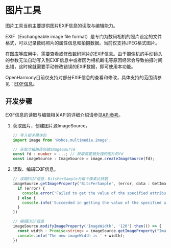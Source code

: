 # 图片工具

图片工具当前主要提供图片EXIF信息的读取与编辑能力。

EXIF（Exchangeable image file format）是专门为数码相机的照片设定的文件格式，可以记录数码照片的属性信息和拍摄数据。当前仅支持JPEG格式图片。

在图库等应用中，需要查看或修改数码照片的EXIF信息。由于摄像机的手动镜头的参数无法自动写入到EXIF信息中或者因为相机断电等原因经常会导致拍摄时间出错，这时候就需要手动修改错误的EXIF数据，即可使用本功能。

OpenHarmony目前仅支持对部分EXIF信息的查看和修改，具体支持的范围请参见：[EIXF信息](../reference/apis/js-apis-image.md#propertykey7)。

## 开发步骤

EXIF信息的读取与编辑相关API的详细介绍请参见[API参考](../reference/apis/js-apis-image.md#getimageproperty7)。

1. 获取图片，创建图片源ImageSource。
     
   ```ts
   // 导入相关模块包
   import image from '@ohos.multimedia.image';
   
   // 获取沙箱路径创建ImageSource
   const fd : number = ...; // 获取需要被处理的图片的fd
   const imageSource : ImageSource = image.createImageSource(fd);
   ```

2. 读取、编辑EXIF信息。
     
   ```ts
   // 读取EXIF信息，BitsPerSample为每个像素比特数
   imageSource.getImageProperty('BitsPerSample', (error, data : GetImagePropertyOptions) => {
     if (error) {
       console.error('Failed to get the value of the specified attribute key of the image.And the error is: ' + error);
     } else {
       console.info('Succeeded in getting the value of the specified attribute key of the image ' + data);
     }
   })
   
   // 编辑EXIF信息
   imageSource.modifyImageProperty('ImageWidth', '120').then(() => {
     const width : Promise<string> = imageSource.getImageProperty("ImageWidth");
     console.info('The new imageWidth is ' + width);
   })
   ```
